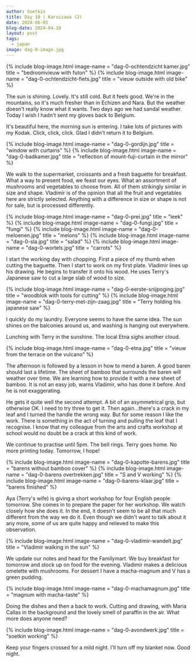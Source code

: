 ```yaml
---
author: Soetkin
title: Day 10 | Karuizawa (2)
date: 2024-06-05
blog-date: 2024-04-10
layout: post
tags:
  - japan
image: dag-0-image.jpg
---
```

{% include blog-image.html image-name = "dag-0-ochtendzicht kamer.jpg"  title = "bedroomvieuw with futon" %}
{% include blog-image.html image-name = "dag-0-ochtendzicht-fiets.jpg"  title = "vieuw outside with old bike" %}

The sun is shining. Lovely. It's still cold. But it feels good. We're in the mountains, so it's much fresher than in Echizen and Nara. But the weather doesn't really know what it wants. Two days ago we had sandal weather. Today I wish I hadn't sent my gloves back to Belgium.

It's beautiful here, the morning sun is entering. I take lots of pictures with my Kodak. Click, click, click. Glad I didn't return it to Belgium.

{% include blog-image.html image-name = "dag-0-gordijn.jpg"  title = "window with curtains" %}
{% include blog-image.html image-name = "dag-0-badkamer.jpg"  title = "reflection of mount-fuji-curtain in the mirror" %}

We walk to the supermarket, croissants and a fresh baguette for breakfast. What a way to present food, we feast our eyes. What an assortment of mushrooms and vegetables to choose from. All of them strikingly similar in size and shape. Vladimir is of the opinion that all the fruit and vegetables here are strictly selected. Anything with a difference in size or shape is not for sale, but is processed differently.

{% include blog-image.html image-name = "dag-0-prei.jpg"  title = "leek" %}
{% include blog-image.html image-name = "dag-0-fungi.jpg"  title = "fungi" %}
{% include blog-image.html image-name = "dag-0-meloenen.jpg"  title = "melons" %}
{% include blog-image.html image-name = "dag-0-sla.jpg"  title = "salad" %}
{% include blog-image.html image-name = "dag-0-wortels.jpg"  title = "carrots" %}

I start the working day with chopping. First a piece of my thumb when cutting the baguette. Then I start to work on my first plate. Vladimir lines up his drawing. He begins to transfer it onto his wood. He uses Terry's Japanese saw to cut a large slab of wood to size.

{% include blog-image.html image-name = "dag-0-eerste-snijpoging.jpg"  title = "woodblok with tools for cutting" %}
{% include blog-image.html image-name = "dag-0-terry-met-zijn-zaag.jpg"  title = "Terry holding his japanese saw" %}

I quickly do my laundry. Everyone seems to have the same idea. The sun shines on the balconies around us, and washing is hanging out everywhere.

Lunching with Terry in the sunshine. The local Etna sighs another cloud.

{% include blog-image.html image-name = "dag-0-etna.jpg"  title = "vieuw from the terrace on the vulcano" %}

The afternoon is followed by a lesson in how to mend a baren. A good baren should last a lifetime. The sheet of bamboo that surrounds the baren will weather over time. We are learning how to provide it with a new sheet of bamboo. It is not an easy job, warns Vladimir, who has done it before. And he is not exaggerating.

He gets it quite well the second attempt. A bit of an asymmetrical grip, but otherwise OK. I need to try three to get it. Then again...there's a crack in my leaf and I turned the handle the wrong way. But for some reason I like the work. There is something in the act of turning and pulling the leaf that I recognise. I know that my colleague from the arts and crafts workshop at school would no doubt be a crack at this kind of work.

We continue to practise until 5pm. The bell rings. Terry goes home. No more printing today. Tomorrow, I hope!

{% include blog-image.html image-name = "dag-0-kapotte-barens.jpg"  title = "barens without bamboo cover" %}
{% include blog-image.html image-name = "dag-0-barens overtrekken.jpg"  title = "S and V working" %}
{% include blog-image.html image-name = "dag-0-barens-klaar.jpg"  title = "barens finished" %}

Aya (Terry's wife) is giving a short workshop for four English people tomorrow. She comes in to prepare the paper for her workshop. We watch closely how she does it. In the end, it doesn't seem to be all that much different from the way we do it. Even though we didn't want to talk about it any more, some of us are quite happy and relieved to make this observation.

{% include blog-image.html image-name = "dag-0-vladimir-wandelt.jpg"  title = "Vladimir walking in the sun" %}

We update our notes and head for the Familymart. We buy breakfast for tomorrow and stock up on food for the evening. Vladimir makes a delicious omelette with mushrooms. For dessert I have a macha-magnum and V has a green pudding.

{% include blog-image.html image-name = "dag-0-machamagnum.jpg"  title = "magnum with macha-taste" %}

Doing the dishes and then a back to work. Cutting and drawing, with Maria Callas in the background and the lovely smell of paraffin in the air. What more does anyone need?

{% include blog-image.html image-name = "dag-0-avondwerk.jpg"  title = "soetkin working" %}

Keep your fingers crossed for a mild night. I'll turn off my blanket now. 
Good night.

